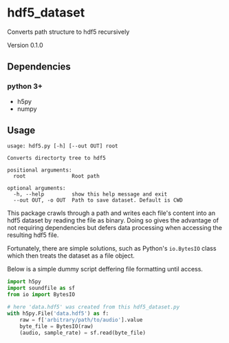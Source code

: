 # hdf5_dataset
Converts path structure to hdf5 recursively

Version 0.1.0

## Dependencies

### python 3+

- h5py
- numpy

## Usage

```
usage: hdf5.py [-h] [--out OUT] root

Converts directorty tree to hdf5

positional arguments:
  root               Root path

optional arguments:
  -h, --help         show this help message and exit
  --out OUT, -o OUT  Path to save dataset. Default is CWD
```

This package crawls through a path and writes each file's content into an hdf5 dataset by reading the file as binary.
Doing so gives the advantage of not requiring dependencies but defers data processing when accessing the resulting hdf5 file.

Fortunately, there are simple solutions, such as Python's `io.BytesIO` class which then treats the dataset as a file object. 

Below is a simple dummy script deffering file formatting until access.

```python
import h5py
import soundfile as sf
from io import BytesIO

# here 'data.hdf5' was created from this hdf5_dataset.py
with h5py.File('data.hdf5') as f:
    raw = f['arbitrary/path/to/audio'].value
    byte_file = BytesIO(raw)
    (audio, sample_rate) = sf.read(byte_file)
```
